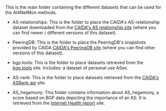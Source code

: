 This is the main folder containing the different datasets that can be used for the AI4NetMon methods.

* AS-relationships: This is the folder to place the CAIDA's AS-relationship dataset downloaded from the [CAIDA's AS relationship site]( https://www.caida.org/catalog/datasets/as-relationships/) (where you can find newer / different versions of this dataset).

* PeeringDB: This is the folder to place the PeeringDB's snapshots provided by CAIDA [CAIDA's PeeringDB site]( https://www.caida.org/catalog/datasets/peeringdb/) (where you can find other versions of this dataset).

* bgp.tools: This is the folder to place datasets retrieved from the [bgp.tools](https://bgp.tools/) site. Includes: a dataset of personal use ASes.

* AS-rank: This is the folder to place datasets retrieved from the  [CAIDA's ASRank api](https://api.asrank.caida.org/v2/restful/doc) site.

* AS_hegemony: This folder contains information about AS_hegemony, a score based on BGP data depicting the importance of an AS. It is retrieved from the [Internet Health report](https://ihr.iijlab.net/ihr/hegemony/documentation#REST_API) site.